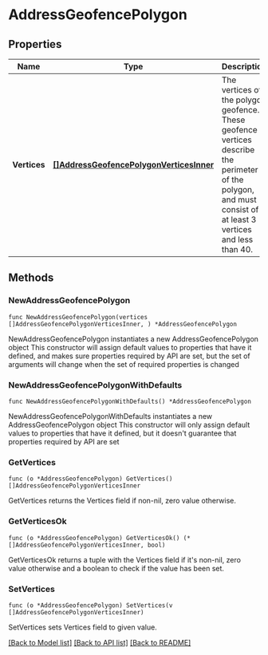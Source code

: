 # AddressGeofencePolygon

## Properties

Name | Type | Description | Notes
------------ | ------------- | ------------- | -------------
**Vertices** | [**[]AddressGeofencePolygonVerticesInner**](AddressGeofencePolygonVerticesInner.md) | The vertices of the polygon geofence. These geofence vertices describe the perimeter of the polygon, and must consist of at least 3 vertices and less than 40. | 

## Methods

### NewAddressGeofencePolygon

`func NewAddressGeofencePolygon(vertices []AddressGeofencePolygonVerticesInner, ) *AddressGeofencePolygon`

NewAddressGeofencePolygon instantiates a new AddressGeofencePolygon object
This constructor will assign default values to properties that have it defined,
and makes sure properties required by API are set, but the set of arguments
will change when the set of required properties is changed

### NewAddressGeofencePolygonWithDefaults

`func NewAddressGeofencePolygonWithDefaults() *AddressGeofencePolygon`

NewAddressGeofencePolygonWithDefaults instantiates a new AddressGeofencePolygon object
This constructor will only assign default values to properties that have it defined,
but it doesn't guarantee that properties required by API are set

### GetVertices

`func (o *AddressGeofencePolygon) GetVertices() []AddressGeofencePolygonVerticesInner`

GetVertices returns the Vertices field if non-nil, zero value otherwise.

### GetVerticesOk

`func (o *AddressGeofencePolygon) GetVerticesOk() (*[]AddressGeofencePolygonVerticesInner, bool)`

GetVerticesOk returns a tuple with the Vertices field if it's non-nil, zero value otherwise
and a boolean to check if the value has been set.

### SetVertices

`func (o *AddressGeofencePolygon) SetVertices(v []AddressGeofencePolygonVerticesInner)`

SetVertices sets Vertices field to given value.



[[Back to Model list]](../README.md#documentation-for-models) [[Back to API list]](../README.md#documentation-for-api-endpoints) [[Back to README]](../README.md)


